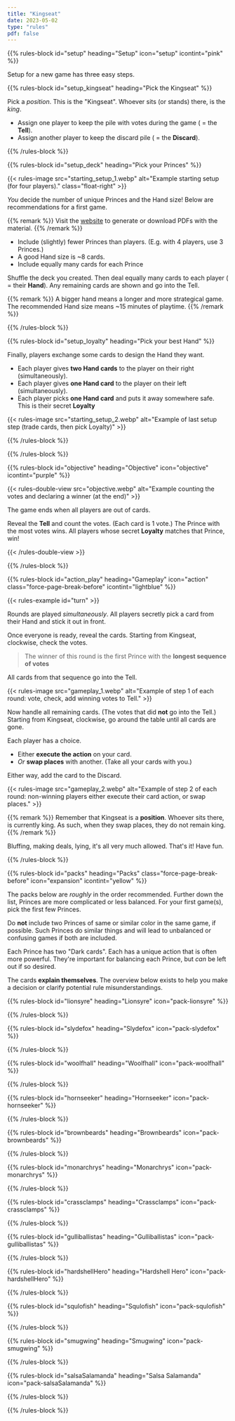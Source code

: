 ```yaml
---
title: "Kingseat"
date: 2023-05-02
type: "rules"
pdf: false
---
```


{{% rules-block id="setup" heading="Setup" icon="setup" icontint="pink" %}}

Setup for a new game has three easy steps.

{{% rules-block id="setup_kingseat" heading="Pick the Kingseat" %}}

Pick a _position_. This is the "Kingseat". Whoever sits (or stands) there, is the _king_. 

* Assign one player to keep the pile with votes during the game ( = the **Tell**).
* Assign another player to keep the discard pile ( = the **Discard**).

{{% /rules-block %}}

{{% rules-block id="setup_deck" heading="Pick your Princes" %}}

{{< rules-image src="starting_setup_1.webp" alt="Example starting setup (for four players)." class="float-right" >}}

_You_ decide the number of unique Princes and the Hand size! Below are recommendations for a first game.

{{% remark %}}
Visit the [website](https://pandaqi.com/kingseat) to generate or download PDFs with the material.
{{% /remark %}}

* Include (slightly) fewer Princes than players. (E.g. with 4 players, use 3 Princes.)
* A good Hand size is ~8 cards.
* Include equally many cards for each Prince

Shuffle the deck you created. Then deal equally many cards to each player ( = their **Hand**). Any remaining cards are shown and go into the Tell.

{{% remark %}}
A bigger hand means a longer and more strategical game. The recommended Hand size means ~15 minutes of playtime.
{{% /remark %}}

{{% /rules-block %}}

{{% rules-block id="setup_loyalty" heading="Pick your best Hand" %}}

Finally, players exchange some cards to design the Hand they want.

* Each player gives **two Hand cards** to the player on their right (simultaneously).
* Each player gives **one Hand card** to the player on their left (simultaneously).
* Each player picks **one Hand card** and puts it away somewhere safe. This is their secret **Loyalty**

{{< rules-image src="starting_setup_2.webp" alt="Example of last setup step (trade cards, then pick Loyalty)" >}}

{{% /rules-block %}}

{{% /rules-block %}}

{{% rules-block id="objective" heading="Objective" icon="objective" icontint="purple" %}}

{{< rules-double-view src="objective.webp" alt="Example counting the votes and declaring a winner (at the end)" >}}

The game ends when all players are out of cards. 

Reveal the **Tell** and count the votes. (Each card is 1 vote.) The Prince with the most votes wins. All players whose secret **Loyalty** matches that Prince, win!

{{< /rules-double-view >}}

{{% /rules-block %}}

{{% rules-block id="action_play" heading="Gameplay" icon="action" class="force-page-break-before" icontint="lightblue" %}}

{{< rules-example id="turn" >}}

Rounds are played _simultaneously_. All players secretly pick a card from their Hand and stick it out in front.

Once everyone is ready, reveal the cards. Starting from Kingseat, clockwise, check the votes.

> The winner of this round is the first Prince with the **longest sequence of votes**

All cards from that sequence go into the Tell.

{{< rules-image src="gameplay_1.webp" alt="Example of step 1 of each round: vote, check, add winning votes to Tell." >}}

Now handle all remaining cards. (The votes that did **not** go into the Tell.) Starting from Kingseat, clockwise, go around the table until all cards are gone. 

Each player has a choice.

* Either **execute the action** on your card.
* _Or_ **swap places** with another. (Take all your cards with you.)

Either way, add the card to the Discard.

{{< rules-image src="gameplay_2.webp" alt="Example of step 2 of each round: non-winning players either execute their card action, or swap places." >}}

{{% remark %}}
Remember that Kingseat is a **position**. Whoever sits there, is currently king. As such, when they swap places, they do not remain king.
{{% /remark %}}

Bluffing, making deals, lying, it's all very much allowed. That's it! Have fun. 

<!---
 A player can't change places more than once per round. 

 {{% remark class="right" %}}
So yes, if a previous player already swapped with you, you must execute the action when your turn comes.
{{% /remark %}}

Rounds alternate between **public** and **secret**. In public rounds, everything is the same, but ...

* Players vote in turn (starting from Kingseat, clockwise)
* And simply show their vote publicly

The first round is public.
--->

{{% /rules-block %}}

{{% rules-block id="packs" heading="Packs" class="force-page-break-before" icon="expansion" icontint="yellow" %}}

The packs below are _roughly_ in the order recommended. Further down the list, Princes are more complicated or less balanced. For your first game(s), pick the first few Princes.

Do **not** include two Princes of same or similar color in the same game, if possible. Such Princes do similar things and will lead to unbalanced or confusing games if both are included.

Each Prince has two "Dark cards". Each has a unique action that is often more powerful. They're important for balancing each Prince, but _can_ be left out if so desired.

The cards **explain themselves**. The overview below exists to help you make a decision or clarify potential rule misunderstandings.

<!---
Some cards have special actions, indicated above the text.

* (@TODO: ICON?) "When played" means you must execute the action when playing the card. 
* (@TODO: ICON?) "When revealed" means you must execute the action when the card is revealed.
* (@TODO: ICON?) "When Tell" means the action activates when the Tell is counted at the end of the game.

All of these mean that you **don't** get to swap places, as you've "decided" to execute the action.
--->

{{% rules-block id="lionsyre" heading="Lionsyre" icon="pack-lionsyre" %}}

<!-- The JavaScript has a function that reads these and inserts the right content automatically (from dictionary.js) -->
<div class="prince-info" data-prince="lionsyre"></div>

{{% /rules-block %}}

{{% rules-block id="slydefox" heading="Slydefox" icon="pack-slydefox" %}}

<div class="prince-info" data-prince="slydefox"></div>

{{% /rules-block %}}

{{% rules-block id="woolfhall" heading="Woolfhall" icon="pack-woolfhall" %}}

<div class="prince-info" data-prince="woolfhall"></div>

{{% /rules-block %}}

{{% rules-block id="hornseeker" heading="Hornseeker" icon="pack-hornseeker" %}}

<div class="prince-info" data-prince="hornseeker"></div>

{{% /rules-block %}}

{{% rules-block id="brownbeards" heading="Brownbeards" icon="pack-brownbeards" %}}

<div class="prince-info" data-prince="brownbeards"></div>

{{% /rules-block %}}

{{% rules-block id="monarchrys" heading="Monarchrys" icon="pack-monarchrys" %}}

<div class="prince-info" data-prince="monarchrys"></div>

{{% /rules-block %}}

{{% rules-block id="crassclamps" heading="Crassclamps" icon="pack-crassclamps" %}}

<div class="prince-info" data-prince="crassclamps"></div>

{{% /rules-block %}}

{{% rules-block id="gulliballistas" heading="Gulliballistas" icon="pack-gulliballistas" %}}

<div class="prince-info" data-prince="gulliballistas"></div>

{{% /rules-block %}}

{{% rules-block id="hardshellHero" heading="Hardshell Hero" icon="pack-hardshellHero" %}}

<div class="prince-info" data-prince="hardshellHero"></div>

{{% /rules-block %}}

{{% rules-block id="squlofish" heading="Squlofish" icon="pack-squlofish" %}}

<div class="prince-info" data-prince="squlofish"></div>

{{% /rules-block %}}

{{% rules-block id="smugwing" heading="Smugwing" icon="pack-smugwing" %}}

<div class="prince-info" data-prince="smugwing"></div>

{{% /rules-block %}}

{{% rules-block id="salsaSalamanda" heading="Salsa Salamanda" icon="pack-salsaSalamanda" %}}

<div class="prince-info" data-prince="salsaSalamanda"></div>

{{% /rules-block %}}

{{% /rules-block %}}